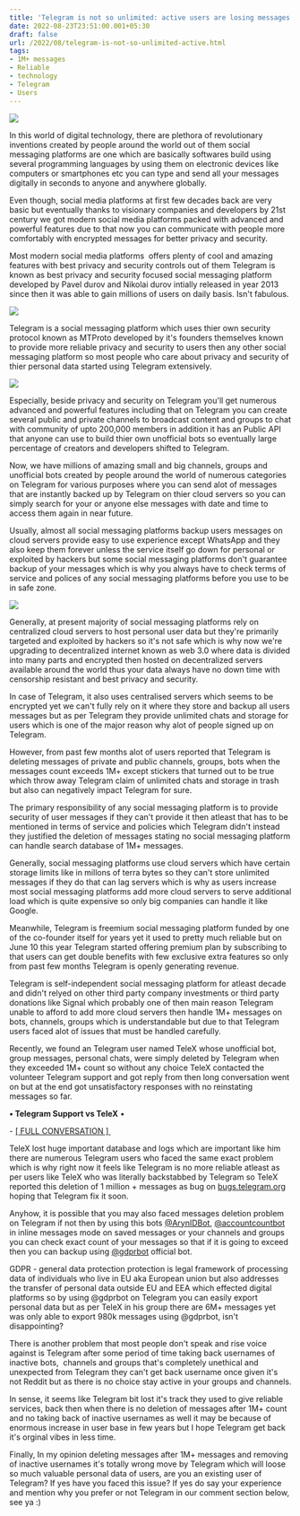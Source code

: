 ```yaml
---
title: 'Telegram is not so unlimited: active users are losing messages.'
date: 2022-08-23T23:51:00.001+05:30
draft: false
url: /2022/08/telegram-is-not-so-unlimited-active.html
tags: 
- 1M+ messages
- Reliable
- technology
- Telegram
- Users
---
```


 [![](https://lh3.googleusercontent.com/-FqCqrDdZ9os/YwUakFWFKnI/AAAAAAAANQk/nOsPLvm5MTQJZ2ZNK00Y1UCpmluTr-nHwCNcBGAsYHQ/s1600/1661278856414217-0.png)](https://lh3.googleusercontent.com/-FqCqrDdZ9os/YwUakFWFKnI/AAAAAAAANQk/nOsPLvm5MTQJZ2ZNK00Y1UCpmluTr-nHwCNcBGAsYHQ/s1600/1661278856414217-0.png) 

  

In this world of digital technology, there are plethora of revolutionary inventions created by people around the world out of them social messaging platforms are one which are basically softwares build using several programming languages by using them on electronic devices like computers or smartphones etc you can type and send all your messages digitally in seconds to anyone and anywhere globally. 

  

Even though, social media platforms at first few decades back are very basic but eventually thanks to visionary companies and developers by 21st century we got modern social media platforms packed with advanced and powerful features due to that now you can communicate with people more comfortably with encrypted messages for better privacy and security.

  

Most modern social media platforms  offers plenty of cool and amazing features with best privacy and security controls out of them Telegram is known as best privacy and security focused social messaging platform developed by Pavel durov and Nikolai durov intially released in year 2013 since then it was able to gain millions of users on daily basis. Isn't fabulous.

  

 [![](https://lh3.googleusercontent.com/-oc0l0QJXKpA/YwUly_eeTpI/AAAAAAAANQ0/Iu28M16dKbs13xd2KsHaH_-mdLKmqg56ACNcBGAsYHQ/s1600/1661281734963384-0.png)](https://lh3.googleusercontent.com/-oc0l0QJXKpA/YwUly_eeTpI/AAAAAAAANQ0/Iu28M16dKbs13xd2KsHaH_-mdLKmqg56ACNcBGAsYHQ/s1600/1661281734963384-0.png) 

  

Telegram is a social messaging platform which uses thier own security protocol known as MTProto developed by it's founders themselves known to provide more reliable privacy and security to users then any other social messaging platform so most people who care about privacy and security of thier personal data started using Telegram extensively.  

  

 [![](https://lh3.googleusercontent.com/-Va-L7IklMAM/YwUlx7VRyAI/AAAAAAAANQw/TQvdDnwTBRkO4-qgaHZBAj6kniwuBYjlgCNcBGAsYHQ/s1600/1661281731107694-1.png)](https://lh3.googleusercontent.com/-Va-L7IklMAM/YwUlx7VRyAI/AAAAAAAANQw/TQvdDnwTBRkO4-qgaHZBAj6kniwuBYjlgCNcBGAsYHQ/s1600/1661281731107694-1.png) 

  

Especially, beside privacy and security on Telegram you'll get numerous advanced and powerful features including that on Telegram you can create several public and private channels to broadcast content and groups to chat with community of upto 200,000 members in addition it has an Public API that anyone can use to build thier own unofficial bots so eventually large percentage of creators and developers shifted to Telegram.

  

Now, we have millions of amazing small and big channels, groups and unofficial bots created by people around the world of numerous categories on Telegram for various purposes where you can send alot of messages that are instantly backed up by Telegram on thier cloud servers so you can simply search for your or anyone else messages with date and time to access them again in near future.

  

Usually, almost all social messaging platforms backup users messages on cloud servers provide easy to use experience except WhatsApp and they also keep them forever unless the service itself go down for personal or exploited by hackers but some social messaging platforms don't guarantee backup of your messages which is why you always have to check terms of service and polices of any social messaging platforms before you use to be in safe zone.

  

 [![](https://lh3.googleusercontent.com/-vEAQEDc6tWc/YwUlw9A9p1I/AAAAAAAANQs/elTlilVumRYIxFedmX7gdYtrsugWq8nFgCNcBGAsYHQ/s1600/1661281726947676-2.png)](https://lh3.googleusercontent.com/-vEAQEDc6tWc/YwUlw9A9p1I/AAAAAAAANQs/elTlilVumRYIxFedmX7gdYtrsugWq8nFgCNcBGAsYHQ/s1600/1661281726947676-2.png) 

  

Generally, at present majority of social messaging platforms rely on centralized cloud servers to host personal user data but they're primarily targeted and exploited by hackers so it's not safe which is why now we're upgrading to decentralized internet known as web 3.0 where data is divided into many parts and encrypted then hosted on decentralized servers available around the world thus your data always have no down time with censorship resistant and best privacy and security.

  

In case of Telegram, it also uses centralised servers which seems to be encrypted yet we can't fully rely on it where they store and backup all users messages but as per Telegram they provide unlimited chats and storage for users which is one of the major reason why alot of people signed up on Telegram.

  

However, from past few months alot of users reported that Telegram is deleting messages of private and public channels, groups, bots when the messages count exceeds 1M+ except stickers that turned out to be true which throw away Telegram claim of unlimited chats and storage in trash but also can negatively impact Telegram for sure.

  

The primary responsibility of any social messaging platform is to provide security of user messages if they can't provide it then atleast that has to be mentioned in terms of service and policies which Telegram didn't instead they justified the deletion of messages stating no social messaging platform can handle search database of 1M+ messages.

  

Generally, social messaging platforms use cloud servers which have certain storage limits like in millons of terra bytes so they can't store unlimited messages if they do that can lag servers which is why as users increase most social messaging platforms add more cloud servers to serve additional load which is quite expensive so only big companies can handle it like Google.

  

Meanwhile, Telegram is freemium social messaging platform funded by one of the co-founder itself for years yet it used to pretty much reliable but on June 10 this year Telegram started offering premium plan by subscribing to that users can get double benefits with few exclusive extra features so only from past few months Telegram is openly generating revenue.

  

Telegram is self-independent social messaging platform for atleast decade and didn't relyed on other third party company investments or third party donations like Signal which probably one of then main reason Telegram unable to afford to add more cloud servers then handle 1M+ messages on bots, channels, groups which is understandable but due to that Telegram users faced alot of issues that must be handled carefully.

  

Recently, we found an Telegram user named TeleX whose unofficial bot, group messages, personal chats, were simply deleted by Telegram when they exceeded 1M+ count so without any choice TeleX contacted the volunteer Telegram support and got reply from then long conversation went on but at the end got unsatisfactory responses with no reinstating messages so far.

  

**• Telegram Support vs TeleX** •

  

\- [](https://t.me/braindevs)[\[ FULL CONVERSATION \] ](https://t.me/borodutch_support/205)

  

TeleX lost huge important database and logs which are important like him there are numerous Telegram users who faced the same exact problem which is why right now it feels like Telegram is no more reliable atleast as per users like TeleX who was literally backstabbed by Telegram so TeleX reported this deletion of 1 million + messages as bug on [bugs.telegram.org](https://bugs.telegram.org/c/19148/1) hoping that Telegram fix it soon.

  

Anyhow, it is possible that you may also faced messages deletion problem on Telegram if not then by using this bots [@ArynIDBot](http://t.me/ArynIDBot), [@accountcountbot](http://t.me/accountcountbot) in inline messages mode on saved messages or your channels and groups you can check exact count of your messages so that if it is going to exceed then you can backup using [@gdprbot](http://t.me/gdprbot) official bot.

  

GDPR - general data protection protection is legal framework of processing data of individuals who live in EU aka European union but also addresses the transfer of personal data outside EU and EEA which effected digital platforms so by using @gdprbot on Telegram you can easily export personal data but as per TeleX in his group there are 6M+ messages yet was only able to export 980k messages using @gdprbot, isn't disappointing?

  

There is another problem that most people don't speak and rise voice against is Telegram after some period of time taking back usernames of inactive bots,  channels and groups that's completely unethical and unexpected from Telegram they can't get back username once given it's not Reddit but as there is no choice stay active in your groups and channels.

  

In sense, it seems like Telegram bit lost it's track they used to give reliable services, back then when there is no deletion of messages after 1M+ count and no taking back of inactive usernames as well it may be because of enormous increase in user base in few years but I hope Telegram get back it's orginal vibes in less time.

  

Finally, In my opinion deleting messages after 1M+ messages and removing of inactive usernames it's totally wrong move by Telegram which will loose so much valuable personal data of users, are you an existing user of Telegram? If yes have you faced this issue? If yes do say your experience and mention why you prefer or not Telegram in our comment section below, see ya :)